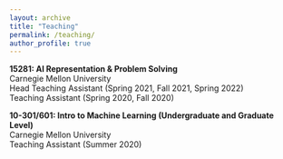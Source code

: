 ```yaml
---
layout: archive
title: "Teaching"
permalink: /teaching/
author_profile: true
---
```


**15281: AI Representation & Problem Solving**\
Carnegie Mellon University\
Head Teaching Assistant (Spring 2021, Fall 2021, Spring 2022)\
Teaching Assistant (Spring 2020, Fall 2020)

**10-301/601: Intro to Machine Learning (Undergraduate and Graduate Level)**\
Carnegie Mellon University\
Teaching Assistant (Summer 2020)

